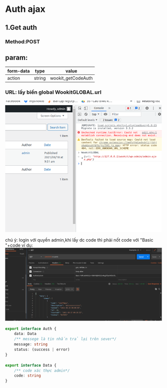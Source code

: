 # Auth ajax

## 1.Get auth

### Method:POST
## param:
form-data | type | value
--- | --- | ---
action | string | wookit_getCodeAuth
### URL: lấy biến global WookitGLOBAL.url 
![img.png](img.png)

chú ý: login với quyền admin,khi lấy dc code thì phải nốt code với 
"Basic "+code
ví dụ:
![img_1.png](img_1.png)

````ts
export interface Auth {
    data: Data
    /** messege là tin nhắn trả lại trên sever*/
    message: string
    status: (success | error)
}

export interface Data {
    /** code xác thực admin*/
    code: string
}
````